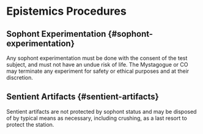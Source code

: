 # Epistemics Procedures

## Sophont Experimentation {#sophont-experimentation}

Any sophont experimentation must be done with the consent of the test subject, and must not have an undue risk of life. The Mystagogue or CO may terminate any experiment for safety or ethical purposes and at their discretion.

## Sentient Artifacts {#sentient-artifacts}

Sentient artifacts are not protected by sophont status and may be disposed of by typical means as necessary, including crushing, as a last resort to protect the station.